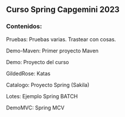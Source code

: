 ## Curso Spring Capgemini 2023

### Contenidos:

Pruebas: Pruebas varias. Trastear con cosas.

Demo-Maven: Primer proyecto Maven

Demo: Proyecto del curso

GildedRose: Katas

Catalogo: Proyecto Spring (Sakila)

Lotes: Ejemplo Spring BATCH

DemoMVC: Spring MCV

